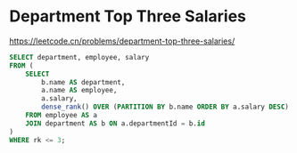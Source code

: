 # Department Top Three Salaries

<https://leetcode.cn/problems/department-top-three-salaries/>

```sql
SELECT department, employee, salary
FROM (
    SELECT
        b.name AS department,
        a.name AS employee,
        a.salary,
        dense_rank() OVER (PARTITION BY b.name ORDER BY a.salary DESC) AS rk
    FROM employee AS a
    JOIN department AS b ON a.departmentId = b.id
)
WHERE rk <= 3;
```
